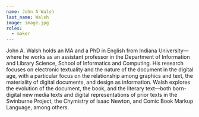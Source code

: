 ```yaml
---
name: John A Walsh
last_name: Walsh
image: image.jpg
roles:
  - maker
---
```

John A. Walsh holds an MA and a PhD in English from Indiana University—where he works as an assistant professor in the Department of Information and Library Science, School of Informatics and Computing. His research focuses on electronic textuality and the nature of the document in the digital age, with a particular focus on the relationship among graphics and text, the materiality of digital documents, and design as information. Walsh explores the evolution of the document, the book, and the literary text—both born-digital new media texts and digital representations of prior texts in the Swinburne Project, the Chymistry of Isaac Newton, and Comic Book Markup Language, among others.
